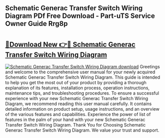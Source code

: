## Schematic Generac Transfer Switch Wiring Diagram PDf Free Download - Part-uTS Service Owner Guide Rrg8p

# <h2><a href="http://dfn004.blite.top/?on=Schematic+Generac+Transfer+Switch+Wiring+Diagram">🔗Download New 👉🔴 Schematic Generac Transfer Switch Wiring Diagram</a></h2>

[![Schematic Generac Transfer Switch Wiring Diagram download](https://i.imgur.com/lujVjoI.png)](http://dfn004.blite.top/?on=Schematic+Generac+Transfer+Switch+Wiring+Diagram)
Greetings and welcome to the comprehensive user manual for your newly acquired Schematic Generac Transfer Switch Wiring Diagram. This guide is intended to help you get the most out of your product by providing a thorough explanation of its features, installation process, operation instructions, maintenance tips, and troubleshooting procedures. To ensure a successful experience with your new Schematic Generac Transfer Switch Wiring Diagram, we recommend reading this user manual carefully. It contains detailed information on product setup, usage instructions, and an overview of the various features and capabilities. Experience the power of list of features in the palm of your hand with your new Schematic Generac Transfer Switch Wiring Diagram. Thank You for Choosing Schematic Generac Transfer Switch Wiring Diagram. We value your trust and support.
